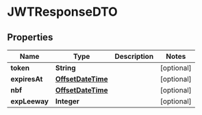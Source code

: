 # JWTResponseDTO

## Properties
Name | Type | Description | Notes
------------ | ------------- | ------------- | -------------
**token** | **String** |  |  [optional]
**expiresAt** | [**OffsetDateTime**](OffsetDateTime.md) |  |  [optional]
**nbf** | [**OffsetDateTime**](OffsetDateTime.md) |  |  [optional]
**expLeeway** | **Integer** |  |  [optional]
